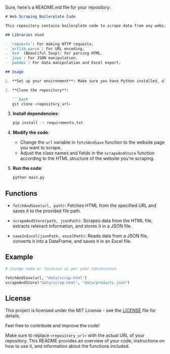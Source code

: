 Sure, here's a README.md file for your repository:

```markdown
# Web Scraping Boilerplate Code

This repository contains boilerplate code to scrape data from any website using Python. It includes functions to fetch HTML, scrape data, and store it in both JSON and Excel formats.

## Libraries Used

- `requests`: For making HTTP requests.
- `urllib.parse`: For URL encoding.
- `bs4` (Beautiful Soup): For parsing HTML.
- `json`: For JSON manipulation.
- `pandas`: For data manipulation and Excel export.

## Usage

1. **Set up your environment**: Make sure you have Python installed, along with the required libraries mentioned above.

2. **Clone the repository**:

   ```bash
   git clone <repository_url>
   ```

3. **Install dependencies**:

   ```bash
   pip install -r requirements.txt
   ```

4. **Modify the code**:
   
   - Change the `url` variable in `fetchAndSave` function to the website page you want to scrape.
   - Adjust the class names and fields in the `scrapeAndStore` function according to the HTML structure of the website you're scraping.

5. **Run the code**:

   ```bash
   python main.py
   ```

## Functions

- `fetchAndSave(url, path)`: Fetches HTML from the specified URL and saves it to the provided file path.

- `scrapeAndStore(path, jsonPath)`: Scrapes data from the HTML file, extracts relevant information, and stores it in a JSON file.

- `saveInExcel(jsonPath, excelPath)`: Reads data from a JSON file, converts it into a DataFrame, and saves it in an Excel file.

## Example

```python
# Change name or location as per your convenience

fetchAndSave(url, "data/scrap.html")
scrapeAndStore("data/scrap.html", "data/products.json")
```

## License

This project is licensed under the MIT License - see the [LICENSE](LICENSE) file for details.

Feel free to contribute and improve the code!

Make sure to replace `<repository_url>` with the actual URL of your repository. This README provides an overview of your code, instructions on how to use it, and information about the functions included.